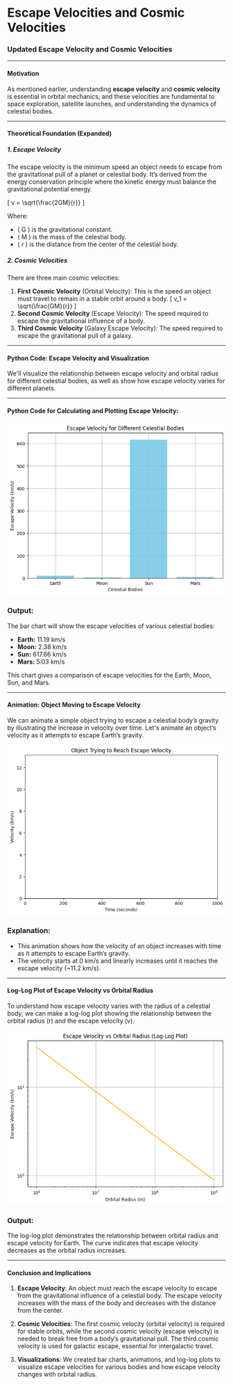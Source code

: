 # Escape Velocities and Cosmic Velocities

### Updated Escape Velocity and Cosmic Velocities

---

#### Motivation

As mentioned earlier, understanding **escape velocity** and **cosmic velocity** is essential in orbital mechanics, and these velocities are fundamental to space exploration, satellite launches, and understanding the dynamics of celestial bodies.

---

#### Theoretical Foundation (Expanded)

##### 1. Escape Velocity

The escape velocity is the minimum speed an object needs to escape from the gravitational pull of a planet or celestial body. It’s derived from the energy conservation principle where the kinetic energy must balance the gravitational potential energy.

\[
v = \sqrt{\frac{2GM}{r}}
\]

Where:
- \( G \) is the gravitational constant.
- \( M \) is the mass of the celestial body.
- \( r \) is the distance from the center of the celestial body.

##### 2. Cosmic Velocities

There are three main cosmic velocities:
1. **First Cosmic Velocity** (Orbital Velocity): This is the speed an object must travel to remain in a stable orbit around a body.
   \[
   v_1 = \sqrt{\frac{GM}{r}}
   \]
2. **Second Cosmic Velocity** (Escape Velocity): The speed required to escape the gravitational influence of a body.
3. **Third Cosmic Velocity** (Galaxy Escape Velocity): The speed required to escape the gravitational pull of a galaxy.

---

#### Python Code: Escape Velocity and Visualization

We'll visualize the relationship between escape velocity and orbital radius for different celestial bodies, as well as show how escape velocity varies for different planets.

---

#### Python Code for Calculating and Plotting Escape Velocity:

![alt text](image-6.png)

### Output:

The bar chart will show the escape velocities of various celestial bodies:

- **Earth:** 11.19 km/s
- **Moon:** 2.38 km/s
- **Sun:** 617.66 km/s
- **Mars:** 5.03 km/s

This chart gives a comparison of escape velocities for the Earth, Moon, Sun, and Mars.

---

#### Animation: Object Moving to Escape Velocity

We can animate a simple object trying to escape a celestial body’s gravity by illustrating the increase in velocity over time. Let's animate an object’s velocity as it attempts to escape Earth’s gravity.

![alt text](image-7.png)


### Explanation:
- This animation shows how the velocity of an object increases with time as it attempts to escape Earth’s gravity.
- The velocity starts at 0 km/s and linearly increases until it reaches the escape velocity (~11.2 km/s).
  
---

#### Log-Log Plot of Escape Velocity vs Orbital Radius

To understand how escape velocity varies with the radius of a celestial body, we can make a log-log plot showing the relationship between the orbital radius \(r\) and the escape velocity \(v\).

![alt text](image-8.png)

### Output:
The log-log plot demonstrates the relationship between orbital radius and escape velocity for Earth. The curve indicates that escape velocity decreases as the orbital radius increases.

---

#### Conclusion and Implications

1. **Escape Velocity**: An object must reach the escape velocity to escape from the gravitational influence of a celestial body. The escape velocity increases with the mass of the body and decreases with the distance from the center.
   
2. **Cosmic Velocities**: The first cosmic velocity (orbital velocity) is required for stable orbits, while the second cosmic velocity (escape velocity) is needed to break free from a body’s gravitational pull. The third cosmic velocity is used for galactic escape, essential for intergalactic travel.

3. **Visualizations**: We created bar charts, animations, and log-log plots to visualize escape velocities for various bodies and how escape velocity changes with orbital radius.

